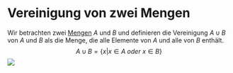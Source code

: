 # Vereinigung von zwei Mengen
Wir betrachten zwei [Mengen](Mengen.md) $A$ und $B$ und definieren die Vereinigung $A \cup B$ von $A$ und $B$
als die Menge, die alle Elemente von $A$ und alle von $B$ enthält.
$$A \cup B = \{x|x \in A\ oder\ x \in B\}$$![](Vereinigung%20von%20zwei%20Mengen.png)